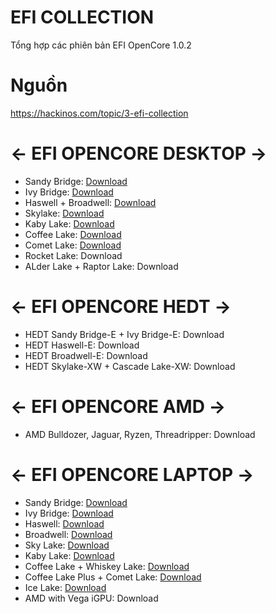 # EFI COLLECTION
Tổng hợp các phiên bản EFI OpenCore 1.0.2

# Nguồn
https://hackinos.com/topic/3-efi-collection

# ← EFI OPENCORE DESKTOP →
- Sandy Bridge: [Download](http://go.megaurl.in/EFI-Desktop-SandyBridge)
- Ivy Bridge: [Download](http://go.megaurl.in/EFI-Desktop-IvyBridge)
- Haswell + Broadwell: [Download](http://go.megaurl.in/EFI-Desktop-Haswell-Broadwell)
- Skylake: [Download](http://go.megaurl.in/EFI-Desktop-Skylake)
- Kaby Lake: [Download](http://go.megaurl.in/EFI-Desktop-Kabylake)
- Coffee Lake: [Download](http://go.megaurl.in/EFI-Desktop-Coffeelake)
- Comet Lake: [Download](http://go.megaurl.in/EFI-Desktop-Cometlake)
- Rocket Lake: Download
- ALder Lake + Raptor Lake: Download

# ← EFI OPENCORE HEDT →
- HEDT Sandy Bridge-E + Ivy Bridge-E: Download
- HEDT Haswell-E: Download
- HEDT Broadwell-E: Download
- HEDT Skylake-XW + Cascade Lake-XW: Download
  
# ← EFI OPENCORE AMD →
- AMD Bulldozer, Jaguar, Ryzen, Threadripper: Download
  
# ← EFI OPENCORE LAPTOP →
- Sandy Bridge: [Download](http://go.megaurl.in/EFI-Laptop-SandyBridge)
- Ivy Bridge: [Download](http://go.megaurl.in/EFI-Laptop-IvyBridge)
- Haswell: [Download](http://go.megaurl.in/EFI-Laptop-Haswell)
- Broadwell: [Download](http://go.megaurl.in/EFI-Laptop-Broadwell)
- Sky Lake: [Download](http://go.megaurl.in/EFI-Laptop-Skylake)
- Kaby Lake: [Download](http://go.megaurl.in/EFI-Laptop-Kabylake)
- Coffee Lake + Whiskey Lake: [Download](http://go.megaurl.in/EFI-Laptop-Coffeelake)
- Coffee Lake Plus + Comet Lake: [Download](http://go.megaurl.in/EFI-Laptop-Cometlake)
- Ice Lake: [Download](http://go.megaurl.in/EFI-Laptop-Icelake)
- AMD with Vega iGPU: Download
